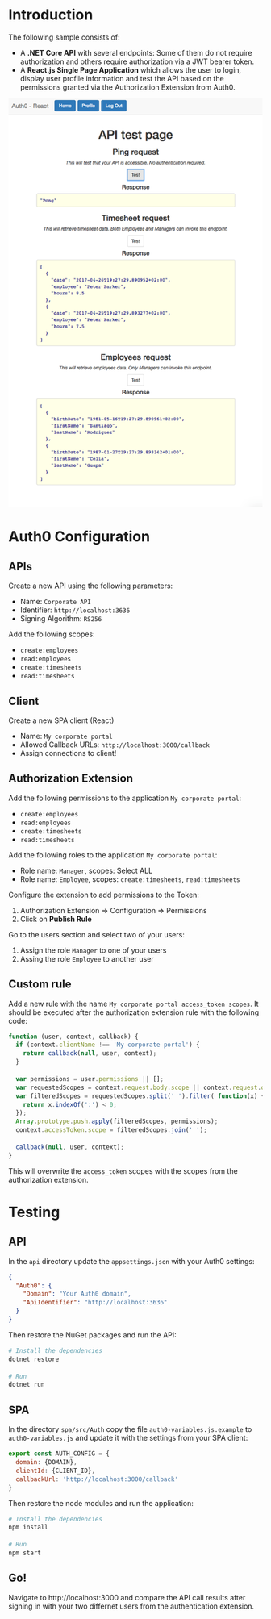 # Introduction

The following sample consists of:

* A **.NET Core API** with several endpoints: Some of them do not require authorization and others require authorization via a JWT bearer token.
* A **React.js Single Page Application** which allows the user to login, display user profile information and test the API based on the permissions granted via the Authorization Extension from Auth0.

![Screenshot](screenshot.png)

# Auth0 Configuration

## APIs

Create a new API using the following parameters:

* Name: `Corporate API`
* Identifier: `http://localhost:3636`
* Signing Algorithm: `RS256`

Add the following scopes:

* `create:employees`
* `read:employees`
* `create:timesheets`
* `read:timesheets`

## Client

Create a new SPA client (React)

* Name: `My corporate portal`
* Allowed Callback URLs: `http://localhost:3000/callback`
* Assign connections to client!

## Authorization Extension

Add the following permissions to the application `My corporate portal`:

* `create:employees`
* `read:employees`
* `create:timesheets`
* `read:timesheets`

Add the following roles to the application `My corporate portal`:

* Role name: `Manager`, scopes: Select ALL
* Role name: `Employee`, scopes: `create:timesheets`, `read:timesheets`

Configure the extension to add permissions to the Token:
1. Authorization Extension => Configuration => Permissions
2. Click on **Publish Rule**

Go to the users section and select two of your users:
1. Assign the role `Manager` to one of your users
2. Assing the role `Employee` to another user

## Custom rule

Add a new rule with the name `My corporate portal access_token scopes`. It should be executed after the authorization extension rule with the following code:

```javascript
function (user, context, callback) {
  if (context.clientName !== 'My corporate portal') {
    return callback(null, user, context);
  }
  
  var permissions = user.permissions || [];
  var requestedScopes = context.request.body.scope || context.request.query.scope;
  var filteredScopes = requestedScopes.split(' ').filter( function(x) {
    return x.indexOf(':') < 0;
  });
  Array.prototype.push.apply(filteredScopes, permissions);
  context.accessToken.scope = filteredScopes.join(' ');

  callback(null, user, context);
}
```

This will overwrite the `access_token` scopes with the scopes from the authorization extension.

# Testing
## API
In the `api` directory update the `appsettings.json` with your Auth0 settings:

```json
{
  "Auth0": {
    "Domain": "Your Auth0 domain",
    "ApiIdentifier": "http://localhost:3636"
  } 
}
```

Then restore the NuGet packages and run the API:

```bash
# Install the dependencies
dotnet restore

# Run
dotnet run
```

## SPA
In the directory `spa/src/Auth` copy the file `auth0-variables.js.example`
to `auth0-variables.js` and update it with the settings from your SPA client:

```javascript
export const AUTH_CONFIG = {
  domain: {DOMAIN},
  clientId: {CLIENT_ID},
  callbackUrl: 'http://localhost:3000/callback'
}
```

Then restore the node modules and run the application:

```bash
# Install the dependencies
npm install

# Run
npm start
```

## Go!
Navigate to http://localhost:3000 and compare the API call results after signing in with your two differnet users from the authentication extension.
